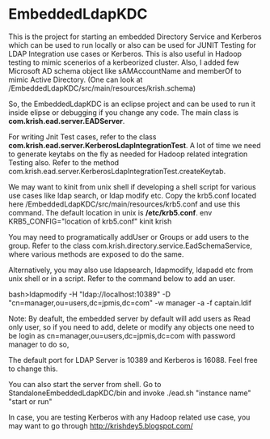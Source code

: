 # EmbeddedLdapKDC

 This is the project for starting an embedded Directory Service and Kerberos which can be used to run locally or also
 can be used for JUNIT Testing for LDAP Integration use cases or Kerberos. 
 This is also useful in Hadoop testing to mimic scenerios of a kerbeorized cluster. 
 Also, I added few Microsoft AD schema object like sAMAccountName and memberOf to mimic Active Directory. 
 (One can look at /EmbeddedLdapKDC/src/main/resources/krish.schema)
 
 So, the EmbeddedLdapKDC is an eclipse project and can be used to run it inside elipse or debugging if you change any code.
 The main class is <b>com.krish.ead.server.EADServer</b>.
 
 
 For writing Jnit Test cases, refer to the class <b>com.krish.ead.server.KerberosLdapIntegrationTest</b>.
 A lot of time we need to generate keytabs on the fly as needed for Hadoop related integration Testing also.
 Refer to the method com.krish.ead.server.KerberosLdapIntegrationTest.createKeytab.

 We may want to kinit from unix shell if developing a shell script for various use cases like ldap search, or ldap modify etc.
 Copy the krb5.conf located here /EmbeddedLdapKDC/src/main/resources/krb5.conf
 and use this command. The default location in unix is <b>/etc/krb5.conf</b>.
 env KRB5_CONFIG="location of krb5.conf" kinit krish
 
 You may need to programatically addUser or Groups or add users to the group.
 Refer to the class com.krish.directory.service.EadSchemaService, where various methods are exposed to do the same.
 
 Alternatively, you may also use ldapsearch, ldapmodify, ldapadd etc from unix shell or in a script.
 Refer to the command below to add an user. 
 
 bash>ldapmodify -H "ldap://localhost:10389" -D "cn=manager,ou=users,dc=jpmis,dc=com" -w manager -a -f captain.ldif
 
 
Note: By deafult, the embedded server by default will add users as Read only user, so if you need to add, delete or modify any objects 
one need to be login as  cn=manager,ou=users,dc=jpmis,dc=com with password manager to do so,

The default port for LDAP Server is 10389 and Kerberos is 16088. Feel free to change this.

You can also start the server from shell.
Go to StandaloneEmbeddedLdapKDC/bin and invoke ./ead.sh "instance name" "start or run" 


In case, you are testing Kerberos with any Hadoop related use case, you may want to go through
http://krishdey5.blogspot.com/

